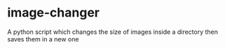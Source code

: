 # image-changer
A python script which changes the size of images inside a directory then saves them in a new one

